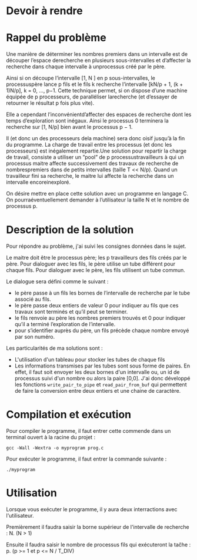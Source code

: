 # Devoir à rendre 

# Rappel du problème

Une manière de déterminer les nombres premiers dans un intervalle est de découper l’espace derecherche en plusieurs sous-intervalles et d’affecter la recherche dans chaque intervalle à unprocessus créé par le père. 

Ainsi si on découpe l’intervalle [1, N ] en p sous-intervalles, le processuspère lance p fils et le fils k recherche l’intervalle [kN/p + 1, (k + 1)N/p], k = 0, ..., p−1. Cette technique permet, si on dispose d’une machine équipée de p processeurs, de paralléliser larecherche (et d’essayer de retourner le résultat p fois plus vite). 

Elle a cependant l’inconvénientd’affecter des espaces de recherche dont les temps d’exploration sont inégaux. Ainsi le processus 0 terminera la recherche sur [1, N/p] bien avant le processus p − 1. 

Il (et donc un des processeurs dela machine) sera donc oisif jusqu’à la fin du programme. La charge de travail entre les processus (et donc les processeurs) est inégalement repartie.Une solution pour repartir la charge de travail, consiste a utiliser un ”pool” de p processustravailleurs à qui un processus maitre affecte successivement des travaux de recherche de nombrespremiers dans de petits intervalles (taille T << N/p). 
Quand un travailleur fini sa recherche, le maitre lui affecte la recherche dans un intervalle encoreinexploré. 

On désire mettre en place cette solution avec un programme en langage C. On pourraéventuellement demander à l’utilisateur la taille N et le nombre de processus p.

# Description de la solution

Pour répondre au problème, j'ai suivi les consignes données dans le sujet.

Le maitre doit être le processus père; les p travailleurs des fils créés par le père. Pour dialoguer avec les fils, le père utilise un tube différent pour chaque fils. Pour dialoguer avec le père, les fils
utilisent un tube commun.

Le dialogue sera défini comme le suivant :
- le père passe à un fils les bornes de l’intervalle de recherche par le tube associé au fils.
- le père passe deux entiers de valeur 0 pour indiquer au fils que ces travaux sont terminés et qu’il
peut se terminer.
- le fils renvoie au père les nombres premiers trouvés et 0 pour indiquer qu’il a terminé
l’exploration de l’intervalle.
- pour s’identifier auprès du père, un fils précède chaque nombre envoyé par son numéro.

Les particularités de ma solutions sont :
- L'utilisation d'un tableau pour stocker les tubes de chaque fils
- Les informations transmises par les tubes sont sous forme de paires. En effet, il faut soit envoyer les deux bornes d'un intervalle ou, un id de processus suivi d'un nombre ou alors la paire [0,0]. J'ai donc développé les fonctions `write_pair_to_pipe` et `read_pair_from_buf` qui permettent de faire la conversion entre deux entiers et une chaine de caractère.


# Compilation et exécution

Pour compiler le programme, il faut entrer cette commende dans un terminal ouvert à la racine du projet :
```
gcc -Wall -Wextra -o myprogram prog.c
```
Pour exécuter le programme, il faut entrer la commande suivante :
```
./myprogram
```

# Utilisation 

Lorsque vous exécuter le programme, il y aura deux interractions avec l'utilisateur.

Premièrement il faudra saisir la borne supérieur de l'intervalle de recherche : N. (N > 1)

Ensuite il faudra saisir le nombre de processus fils qui exécuteront la taĉhe : p. (p >= 1 et p <= N / T_DIV)